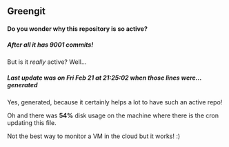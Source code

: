 ## Greengit

#### Do you wonder why this repository is so active?

##### After all it has 9001 commits!

But is it *really* active? Well...

##### Last update was on Fri Feb 21 at 21:25:02 when those lines were... generated

Yes, generated, because it certainly helps a lot to have such an active repo!

Oh and there was **54%** disk usage on the machine
where there is the cron updating this file.

Not the best way to monitor a VM in the cloud but it works! :)
